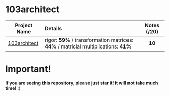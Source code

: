 # 103architect

| Project Name    | Details                                                                                    | Notes (/20)  |
| --------------- |:------------------------------------------------------------------------------------------ | :-----------:|
| [103architect](https://github.com/Paul-Marie/103architect/blob/master/103architect)   | rigor: **59%** / transformation matrices: **44%** / matricial multiplications: **41%**     | **10**       |

# Important!
**If you are seeing this repository, please just star it! it will not take much time!** :)
